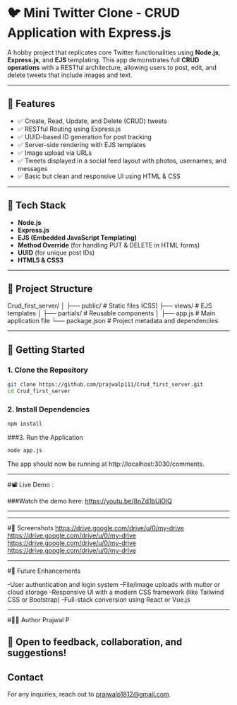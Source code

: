 # 🐦 Mini Twitter Clone - CRUD Application with Express.js

A hobby project that replicates core Twitter functionalities using **Node.js**, **Express.js**, and **EJS** templating. This app demonstrates full **CRUD operations** with a RESTful architecture, allowing users to post, edit, and delete tweets that include images and text.

---

## 🚀 Features

- ✅ Create, Read, Update, and Delete (CRUD) tweets
- ✅ RESTful Routing using Express.js
- ✅ UUID-based ID generation for post tracking
- ✅ Server-side rendering with EJS templates
- ✅ Image upload via URLs
- ✅ Tweets displayed in a social feed layout with photos, usernames, and messages
- ✅ Basic but clean and responsive UI using HTML & CSS

---

## 🧰 Tech Stack

- **Node.js**
- **Express.js**
- **EJS (Embedded JavaScript Templating)**
- **Method Override** (for handling PUT & DELETE in HTML forms)
- **UUID** (for unique post IDs)
- **HTML5 & CSS3**

---

## 📁 Project Structure

Crud_first_server/ 
│ 
├── public/ # Static files (CSS) 
├── views/ # EJS templates
│ 
├── partials/ # Reusable components 
│ 
├── app.js # Main application file 
└── package.json # Project metadata and dependencies


---

## 🔧 Getting Started

### 1. Clone the Repository
```bash
git clone https://github.com/prajwalp111/Crud_first_server.git
cd Crud_first_server
```

### 2. Install Dependencies
```bash
npm install
```

###3. Run the Application
```bash
node app.js
```
The app should now be running at http://localhost:3030/comments.

---

#📽️ Live Demo :

###Watch the demo here: https://youtu.be/8nZd1bUiDlQ

---
---

#📸 Screenshots
https://drive.google.com/drive/u/0/my-drive
https://drive.google.com/drive/u/0/my-drive
https://drive.google.com/drive/u/0/my-drive
https://drive.google.com/drive/u/0/my-drive

---

#📌 Future Enhancements

-User authentication and login system
-File/image uploads with multer or cloud storage
-Responsive UI with a modern CSS framework (like Tailwind CSS or Bootstrap)
-Full-stack conversion using React or Vue.js

---
#🧑‍💻 Author Prajwal P

💬 Open to feedback, collaboration, and suggestions!
---
## Contact

For any inquiries, reach out to prajwalp1812@gmail.com.
